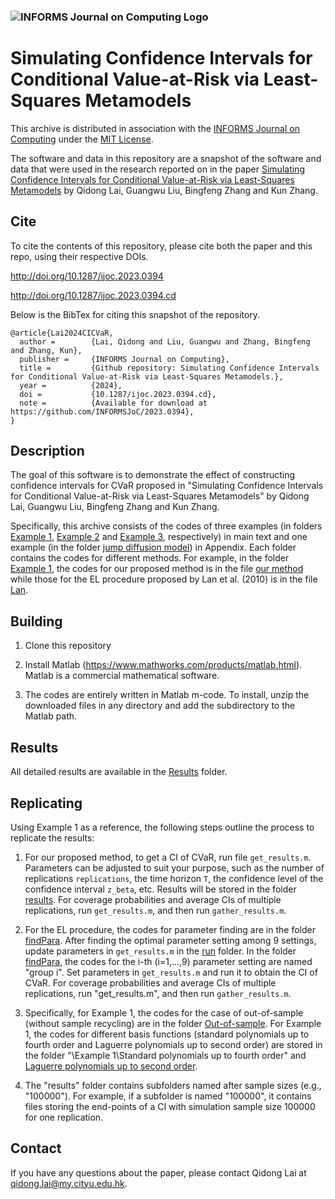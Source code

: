 ### ![INFORMS Journal on Computing Logo](https://INFORMSJoC.github.io/logos/INFORMS_Journal_on_Computing_Header.jpg)

# Simulating Confidence Intervals for Conditional Value-at-Risk via Least-Squares Metamodels

This archive is distributed in association with the [INFORMS Journal on
Computing](https://pubsonline.informs.org/journal/ijoc) under the [MIT License](LICENSE).

The software and data in this repository are a snapshot of the software and data that were used in the research reported on in the paper [Simulating Confidence Intervals for Conditional Value-at-Risk via Least-Squares Metamodels](https://doi.org/10.1287/ijoc.2023.0394) by Qidong Lai, Guangwu Liu, Bingfeng Zhang and Kun Zhang.

## Cite

To cite the contents of this repository, please cite both the paper and this repo, using their respective DOIs.

http://doi.org/10.1287/ijoc.2023.0394

http://doi.org/10.1287/ijoc.2023.0394.cd

Below is the BibTex for citing this snapshot of the repository.

```
@article{Lai2024CICVaR,
  author =        {Lai, Qidong and Liu, Guangwu and Zhang, Bingfeng and Zhang, Kun},
  publisher =     {INFORMS Journal on Computing},
  title =         {Github repository: Simulating Confidence Intervals for Conditional Value-at-Risk via Least-Squares Metamodels.},
  year =          {2024},
  doi =           {10.1287/ijoc.2023.0394.cd},
  note =          {Available for download at https://github.com/INFORMSJoC/2023.0394},
}  
```

## Description

The goal of this software is to demonstrate the effect of constructing confidence intervals for CVaR proposed in "Simulating Confidence Intervals for Conditional Value-at-Risk via Least-Squares Metamodels" by Qidong Lai, Guangwu Liu, Bingfeng Zhang and Kun Zhang.

Specifically, this archive consists of the codes of three examples (in folders [Example 1](https://github.com/KennethKZH/2023.0394/tree/main/Example1), [Example 2](https://github.com/KennethKZH/2023.0394/tree/main/Example2) and [Example 3](https://github.com/KennethKZH/2023.0394/tree/main/Example3), respectively) in main text and one example (in the folder [jump diffusion model](https://github.com/KennethKZH/2023.0394/tree/main/Jumpdiffusionmodel)) in Appendix. Each folder contains the codes for different methods. For example, in the folder [Example 1](https://github.com/KennethKZH/2023.0394/tree/main/Example1), the codes for our proposed method is in the file [our method](https://github.com/KennethKZH/2023.0394/tree/main/Example1/Our_method) while those for the EL procedure proposed by Lan et al. (2010) is in the file [Lan](https://github.com/KennethKZH/2023.0394/tree/main/Example1/Lan).

## Building

1. Clone this repository

2. Install Matlab (https://www.mathworks.com/products/matlab.html). Matlab is a commercial mathematical software.

3. The codes are entirely written in Matlab m-code. To install, unzip the downloaded files in any directory and add the subdirectory to the Matlab path.

## Results

All detailed results are available in the [Results](https://github.com/KennethKZH/2023.0394/tree/main/Results) folder.

## Replicating

Using Example 1 as a reference, the following steps outline the process to replicate the results: 

1. For our proposed method, to get a CI of CVaR, run file `get_results.m`. Parameters can be adjusted to suit your purpose, such as the number of replications `replications`, the time horizon `T`, the confidence level of the confidence interval `z_beta`, etc. Results will be stored in the folder [results](https://github.com/KennethKZH/2023.0394/tree/main/Example1/Our_method/results). For coverage probabilities and average CIs of multiple replications, run `get_results.m`, and then run `gather_results.m`.

2. For the EL procedure, the codes for parameter finding are in the folder [findPara](https://github.com/KennethKZH/2023.0394/tree/main/Example1/Lan/findPara). After finding the optimal parameter setting among 9 settings, update parameters in `get_results.m` in the [run](https://github.com/KennethKZH/2023.0394/tree/main/Example1/Lan/run) folder. In the folder [findPara](https://github.com/KennethKZH/2023.0394/tree/main/Example1/Lan/findPara), the codes for the i-th (i=1,...,9) parameter setting are named "group i". Set parameters in `get_results.m` and run it to obtain the CI of CVaR. For coverage probabilities and average CIs of multiple replications, run "get_results.m", and then run `gather_results.m`.

3. Specifically, for Example 1, the codes for the case of out-of-sample (without sample recycling) are in the folder [Out-of-sample](https://github.com/KennethKZH/2023.0394/tree/main/Example1/Out-of-sample). For Example 1, the codes for different basis functions (standard polynomials up to fourth order and Laguerre polynomials up to second order) are stored in the folder "\Example 1\Standard polynomials up to fourth order" and [Laguerre polynomials up to second order]().

4. The "results" folder contains subfolders named after sample sizes (e.g., "100000"). For example, if a subfolder is named "100000", it contains files storing the end-points of a CI with simulation sample size 100000 for one replication.

## Contact

If you have any questions about the paper, please contact Qidong Lai at qidong.lai@my.cityu.edu.hk.





